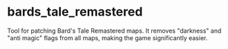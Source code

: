 # bards_tale_remastered
Tool for patching Bard's Tale Remastered maps. It removes "darkness" and "anti magic" flags from all maps, making the game significantly easier.
